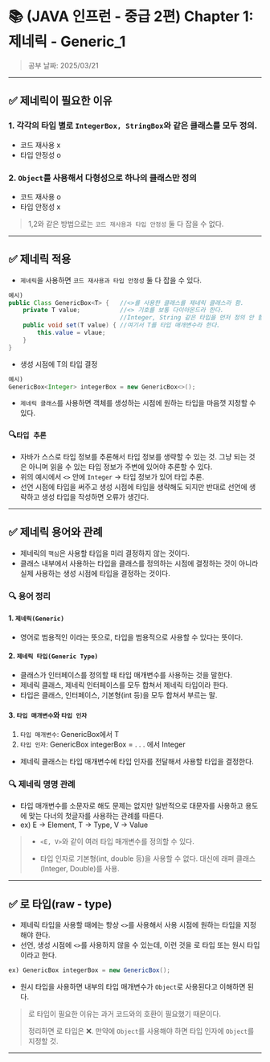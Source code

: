 # 📚 (JAVA 인프런 - 중급 2편) Chapter 1: 제네릭 - Generic_1
> 공부 날짜: 2025/03/21

---

## ✅ 제네릭이 필요한 이유
### 1. 각각의 타입 별로 `IntegerBox, StringBox`와 같은 클래스를 모두 정의.
- 코드 재사용 x
- 타입 안정성 o

### 2. `Object`를 사용해서 다형성으로 하나의 클래스만 정의
- 코드 재사용 o
- 타입 안정성 x

> 1,2와 같은 방법으로는 `코드 재사용과 타입 안정성` 둘 다 잡을 수 없다.

---

## ✅ 제네릭 적용
- `제네릭`을 사용하면 `코드 재사용과 타입 안정성` 둘 다 잡을 수 있다.
```java
예시)
public Class GenericBox<T> {   //<>를 사용한 클래스를 제네릭 클래스라 함.
    private T value;           //<> 기호를 보통 다이아몬드라 한다.
                               //Integer, String 같은 타입을 먼저 정의 안 함.
    public void set(T value) { //여기서 T를 타입 매개변수라 한다.
        this.value = vlaue;
    }
}
```
- 생성 시점에 T의 타입 결정
```java
예시)
GenericBox<Integer> integerBox = new GenericBox<>();
```

 - `제네릭 클래스`를 사용하면 객체를 생성하는 시점에 원하는 타입을 마음껏 지정할 수 있다.

### 🔍`타입 추론`
 - 자바가 스스로 타입 정보를 추론해서 타입 정보를 생략할 수 있는 것. 그냥 되는 것은 아니며 읽을 수 있는 타입 정보가 주변에 있어야 추론할 수 있다.
 - 위의 예시에서 `<>` 안에 `Integer` → 타입 정보가 있어 타입 추론.
 - 선언 시점에 타입을 써주고 생성 시점에 타입을 생략해도 되지만 반대로 선언에 생략하고 생성 타입을 작성하면 오류가 생긴다.

---

## ✅ 제네릭 용어와 관례
- 제네릭의 `핵심`은 사용할 타입을 미리 결정하지 않는 것이다.
- 클래스 내부에서 사용하는 타입을 클래스를 정의하는 시점에 결정하는 것이 아니라 실제 사용하는 생성 시점에 타입을 결정하는 것이다.

### 🔍 용어 정리
#### 1. `제네릭(Generic)`
- 영어로 범용적인 이라는 뜻으로, 타입을 범용적으로 사용할 수 있다는 뜻이다.
#### 2. `제네릭 타입(Generic Type)`
- 클래스가 인터페이스를 정의할 때 타입 매개변수를 사용하는 것을 말한다.
- 제네릭 클래스, 제네릭 인터페이스를 모두 합쳐서 제네릭 타입이라 한다.
- 타입은 클래스, 인터페이스, 기본형(int 등)을 모두 합쳐서 부르는 말.
#### 3. `타입 매개변수`와 `타입 인자`
1. `타입 매개변수`: GenericBox<T>에서 T
2. `타입 인자`: GenericBox<Integer> integerBox = . . . 에서 Integer
- 제네릭 클래스는 타입 매개변수에 타입 인자를 전달해서 사용할 타입을 결정한다.

### 🔍 제네릭 명명 관례
- 타입 매개변수를 소문자로 해도 문제는 없지만 일반적으로 대문자를 사용하고 용도에 맞는 다너의 첫글자를 사용하는 관례를 따른다.
- ex) E → Element, T → Type, V → Value

> * `<E, V>`와  같이 여러 타입 매개변수를 정의할 수 있다.
>
> * 타입 인자로 기본형(int, double 등)을 사용할 수 없다. 대신에 래퍼 클래스(Integer, Double)를 사용.

---

## ✅ 로 타입(raw - type)
- 제네릭 타입을 사용할 때에는 항상 `<>`를 사용해서 사용 시점에 원하는 타입을 지정해야 한다.
- 선언, 생성 시점에 `<>`를 사용하지 않을 수 있는데, 이런 것을 로 타입 또는 원시 타입이라고 한다.
```java
ex) GenericBox integerBox = new GenericBox();
```
- 원시 타입을 사용하면 내부의 타입 매개변수가 `Object`로 사용된다고 이해하면 된다.
> 로 타입이 필요한 이유는 과거 코드와의 호환이 필요했기 때문이다.
> 
> 정리하면 로 타입은 ❌. 만약에 `Object`를 사용해야 하면 타입 인자에 `Object`를 지정할 것.

---


